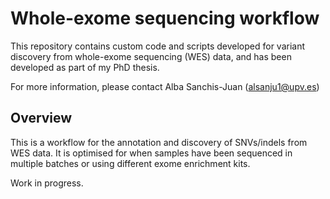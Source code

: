 # Whole-exome sequencing workflow

This repository contains custom code and scripts developed for variant discovery from whole-exome sequencing (WES) data, and has been developed as part of my PhD thesis.

For more information, please contact Alba Sanchis-Juan (alsanju1@upv.es)

## Overview

This is a workflow for the annotation and discovery of SNVs/indels from WES data. It is optimised for when samples have been sequenced in multiple batches or using different exome enrichment kits.

Work in progress.
